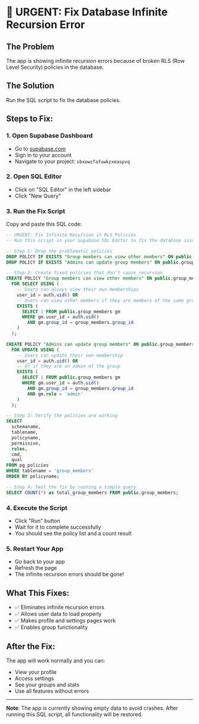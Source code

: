 # 🚨 URGENT: Fix Database Infinite Recursion Error

## The Problem
The app is showing infinite recursion errors because of broken RLS (Row Level Security) policies in the database.

## The Solution
Run the SQL script to fix the database policies.

## Steps to Fix:

### 1. Open Supabase Dashboard
- Go to [supabase.com](https://supabase.com)
- Sign in to your account
- Navigate to your project: `sbxowcfafuwkzxeaspvq`

### 2. Open SQL Editor
- Click on "SQL Editor" in the left sidebar
- Click "New Query"

### 3. Run the Fix Script
Copy and paste this SQL code:

```sql
-- URGENT: Fix Infinite Recursion in RLS Policies
-- Run this script in your Supabase SQL Editor to fix the database issues

-- Step 1: Drop the problematic policies
DROP POLICY IF EXISTS "Group members can view other members" ON public.group_members;
DROP POLICY IF EXISTS "Admins can update group members" ON public.group_members;

-- Step 2: Create fixed policies that don't cause recursion
CREATE POLICY "Group members can view other members" ON public.group_members
  FOR SELECT USING (
    -- Users can always view their own memberships
    user_id = auth.uid() OR
    -- Users can view other members if they are members of the same group
    EXISTS (
      SELECT 1 FROM public.group_members gm
      WHERE gm.user_id = auth.uid() 
        AND gm.group_id = group_members.group_id
    )
  );

CREATE POLICY "Admins can update group members" ON public.group_members
  FOR UPDATE USING (
    -- Users can update their own membership
    user_id = auth.uid() OR
    -- Or if they are an admin of the group
    EXISTS (
      SELECT 1 FROM public.group_members gm
      WHERE gm.user_id = auth.uid()
        AND gm.group_id = group_members.group_id
        AND gm.role = 'admin'
    )
  );

-- Step 3: Verify the policies are working
SELECT 
  schemaname, 
  tablename, 
  policyname, 
  permissive, 
  roles, 
  cmd, 
  qual 
FROM pg_policies 
WHERE tablename = 'group_members'
ORDER BY policyname;

-- Step 4: Test the fix by running a simple query
SELECT COUNT(*) as total_group_members FROM public.group_members;
```

### 4. Execute the Script
- Click "Run" button
- Wait for it to complete successfully
- You should see the policy list and a count result

### 5. Restart Your App
- Go back to your app
- Refresh the page
- The infinite recursion errors should be gone!

## What This Fixes:
- ✅ Eliminates infinite recursion errors
- ✅ Allows user data to load properly
- ✅ Makes profile and settings pages work
- ✅ Enables group functionality

## After the Fix:
The app will work normally and you can:
- View your profile
- Access settings
- See your groups and stats
- Use all features without errors

---

**Note**: The app is currently showing empty data to avoid crashes. After running this SQL script, all functionality will be restored.
